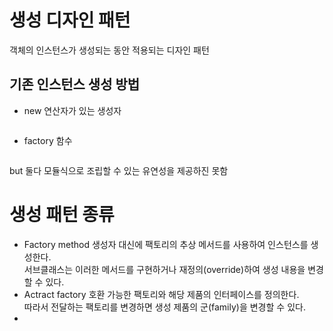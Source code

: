 # 생성 디자인 패턴
객체의 인스턴스가 생성되는 동안 적용되는 디자인 패턴

## 기존 인스턴스 생성 방법  
* new 연산자가 있는 생성자
```

```
* factory 함수
```
```

but 둘다 모듈식으로 조립할 수 있는 유연성을 제공하진 못함

# 생성 패턴 종류  
* Factory method
 생성자 대신에 팩토리의 추상 메서드를 사용하여 인스턴스를 생성한다. <br> 서브클래스는 이러한 메서드를 구현하거나 재정의(override)하여 생성 내용을 변경할 수 있다.
* Actract factory
호환 가능한 팩토리와 해당 제품의 인터페이스를 정의한다. <br>
따라서 전달하는 팩토리를 변경하면 생성 제품의 군(family)을 변경할 수 있다.
*  
